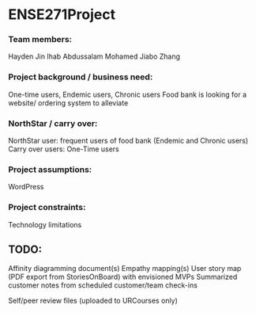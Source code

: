 # ENSE271Project

### Team members:
Hayden Jin 
Ihab Abdussalam Mohamed
Jiabo Zhang

### Project background / business need:
One-time users, Endemic users, Chronic users 
Food bank is looking for a website/ ordering system to alleviate 

### NorthStar / carry over:
NorthStar user: frequent users of food bank (Endemic and Chronic users)
Carry over users: One-Time users

### Project assumptions:
WordPress

### Project constraints:
Technology limitations 


## TODO:

Affinity diagramming document(s)
Empathy mapping(s)
User story map (PDF export from StoriesOnBoard) with envisioned MVPs
Summarized customer notes from scheduled customer/team check-ins

Self/peer review files (uploaded to URCourses only)
